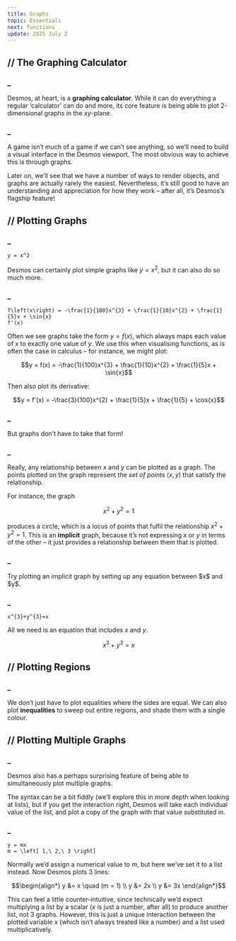 ```yaml
---
title: Graphs
topic: Essentials
next: functions
update: 2025 July 2
---
```



## // The Graphing Calculator

### _
Desmos, at heart, is a **graphing calculator**. While it can do everything a regular ‘calculator’ can do and more, its core feature is being able to plot 2-dimensional graphs in the $xy$-plane.

### _
A game isn’t much of a game if we can’t see anything, so we’ll need to build a visual interface in the Desmos viewport. The most obvious way to achieve this is through graphs.

Later on, we’ll see that we have a number of ways to render objects, and graphs are actually rarely the easiest. Nevertheless, it’s still good to have an understanding and appreciation for how they work – after all, it’s Desmos’s flagship feature!


## // Plotting Graphs

### _
```desmos
y = x^2
```

Desmos can certainly plot simple graphs like $y = x^2$, but it can also do so much more.

### _
```desmos
f\left(x\right) = -\frac{1}{100}x^{3} + \frac{1}{10}x^{2} + \frac{1}{5}x + \sin{x}
f'(x)
```

Often we see graphs take the form $y = f(x)$, which always maps each value of $x$ to exactly one value of $y$. We use this when visualising functions, as is often the case in calculus – for instance, we might plot:

```math
y = f(x) = -\frac{1}{100}x^{3} + \frac{1}{10}x^{2} + \frac{1}{5}x + \sin{x}
```

Then also plot its derivative:

```math
y = f'(x) = -\frac{3}{100}x^{2} + \frac{1}{5}x + \frac{1}{5} + \cos{x}
```

### _
But graphs don’t have to take that form!

### _
Really, any relationship between $x$ and $y$ can be plotted as a graph. The points plotted on the graph represent the *set of points* $(x, y)$ that satisfy the relationship.

For instance, the graph

```math
x^2 + y^2 = 1
```

produces a circle, which is a locus of points that fulfil the relationship $x^2 + y^2 = 1$. This is an **implicit** graph, because it’s not expressing $x$ or $y$ in terms of the other – it just provides a relationship between them that is plotted.

### _
<aside>
Try plotting an implicit graph by setting up any equation between $x$ and $y$.
</aside>

### _
```desmos
x^{3}+y^{3}=x
```

All we need is an equation that includes $x$ and $y$.

```math
x^3 + y^3 = x
```


## // Plotting Regions

### _
We don’t just have to plot equalities where the sides are equal. We can also plot **inequalities** to sweep out entire regions, and shade them with a single colour.


## // Plotting Multiple Graphs

### _
Desmos also has a perhaps surprising feature of being able to simultaneously plot multiple graphs.

The syntax can be a bit fiddly (we’ll explore this in more depth when looking at lists), but if you get the interaction right, Desmos will take each individual value of the list, and plot a copy of the graph with that value substituted in.

### _
```desmos
y = mx
m = \left[ 1,\ 2,\ 3 \right]
```

Normally we’d assign a numerical value to $m$, but here we’ve set it to a list instead. Now Desmos plots 3 lines:

```math
\begin{align*}
  y &= x \quad (m = 1)
  \\ y &= 2x
  \\ y &= 3x
\end{align*}
```

This can feel a little counter-intuitive, since technically we’d expect multiplying a list by a scalar ($x$ is just a number, after all) to produce another list, not 3 graphs. However, this is just a unique interaction between the plotted variable $x$ (which isn’t always treated like a number) and a list used multiplicatively.
